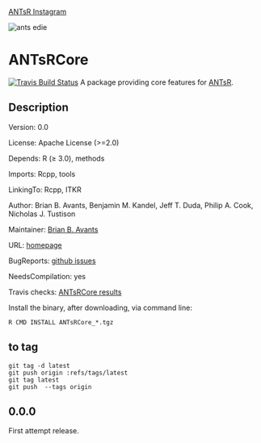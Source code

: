 [ANTsR Instagram](https://www.instagram.com/antsrx/)

![ants edie](http://i.imgur.com/DcV1NVT.png)

# ANTsRCore

[![Travis Build Status](https://travis-ci.org/ANTsX/ANTsRCore.png?branch=master)](https://travis-ci.org/ANTsX/ANTsRCore)
A package providing core features for [ANTsR](http://stnava.github.io/ANTsR/).

## Description

Version: 0.0

License: 	Apache License (>=2.0)

Depends:	R (≥ 3.0), methods

Imports:	Rcpp, tools

LinkingTo:	Rcpp, ITKR

Author:	Brian B. Avants, Benjamin M. Kandel, Jeff T. Duda, Philip A. Cook, Nicholas J. Tustison

Maintainer:	[Brian B. Avants](http://stnava.github.io/)

URL:	[homepage](https://github.com/stnava/ANTsRCore)

BugReports: [github issues](http://github.com/stnava/ANTsRCore/issues)

NeedsCompilation:	yes

Travis checks:	[ANTsRCore results](https://travis-ci.org/stnava/ANTsRCore)


Install the binary, after downloading, via command line:

```
R CMD INSTALL ANTsRCore_*.tgz
```

## to tag

```
git tag -d latest
git push origin :refs/tags/latest
git tag latest
git push  --tags origin
```

## 0.0.0

First attempt release.
